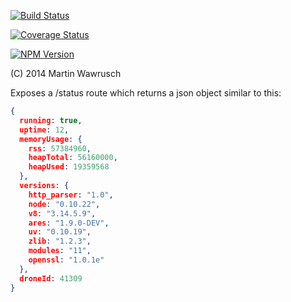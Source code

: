 [![Build Status](https://travis-ci.org/codedoctor/hapi-routes-status.svg?branch=master)](https://travis-ci.org/codedoctor/hapi-routes-status)

[![Coverage Status](https://img.shields.io/coveralls/codedoctor/hapi-routes-status.svg)](https://coveralls.io/r/codedoctor/hapi-routes-status)

[![NPM Version](http://img.shields.io/npm/v/hapi-routes-status.svg)](https://www.npmjs.org/package/hapi-routes-status)

(C) 2014 Martin Wawrusch

Exposes a /status route which returns a json object similar to this:

```json
{
  running: true,
  uptime: 12,
  memoryUsage: {
    rss: 57384960,
    heapTotal: 56160000,
    heapUsed: 19359568
  },
  versions: {
    http_parser: "1.0",
    node: "0.10.22",
    v8: "3.14.5.9",
    ares: "1.9.0-DEV",
    uv: "0.10.19",
    zlib: "1.2.3",
    modules: "11",
    openssl: "1.0.1e"
  },
  droneId: 41309
}
```

